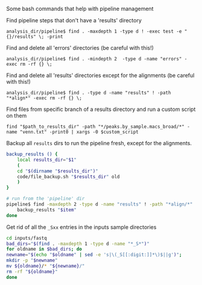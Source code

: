 Some bash commands that help with pipeline management

Find pipeline steps that don't have a 'results' directory

`analysis_dir/pipeline$ find . -maxdepth 1 -type d ! -exec test -e "{}/results" \; -print`

Find and delete all 'errors' directories (be careful with this!)

`analysis_dir/pipeline$ find . -mindepth 2  -type d -name "errors" -exec rm -rf {} \;`

Find and delete all 'results' directories except for the alignments (be careful with this!)

`analysis_dir/pipeline$ find . -type d -name "results" ! -path "*align*" -exec rm -rf {} \;`

Find files from specific branch of a results directory and run a custom script on them

`find "$path_to_results_dir" -path "*/peaks.by_sample.macs_broad/*" -name "venn.txt" -print0 | xargs -0 $custom_script`


Backup all `results` dirs to run the pipeline fresh, except for the alignments.

```bash
backup_results () {
    local results_dir="$1"
    (
    cd "$(dirname "$results_dir")"
    code/file_backup.sh "$results_dir" old
    )
}

# run from the 'pipeline' dir
pipeline$ find -maxdepth 2 -type d -name "results" ! -path "*align/*" | while read item; do
    backup_results "$item"
done


```



Get rid of all the `_Sxx` entries in the inputs sample directories

```bash
cd inputs/fastq
bad_dirs="$(find . -maxdepth 1 -type d -name "*_S*")"
for oldname in $bad_dirs; do 
newname="$(echo "$oldname" | sed -e 's|\(_S[[:digit:]]*\)$||g')"; 
mkdir -p "$newname"
mv ${oldname}/* "${newname}/"
rm -rf "${oldname}"
done


```

